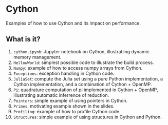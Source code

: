 # Cython
Examples of how to use Cython and its impact on performance.

## What is it?
1. `cython.ipynb`: Jupyter notebook on Cython, illustratiing dynamic
   memory management.
1. `HellowWorld`: simplest possible code to illustrate the build process.
1. `Numpy`: example of how to access numpy arrays from Cython.
1. `Exceptions`: exception handling in Cython code.
1. `JuliaSet`: compute the Julia set using a pure Python implementation,
    a Cython implementation, and a combination of Cython + OpenMP.
1. `Pi`: quadrature computation of pi implemented in Cython + OpenMP,
    illustrating automatic inferrence of reduction.
1. `Pointers`: simple example of using pointers in Cython.
1. `Primes`: motivating example shown in the slides.
1. `Profiling`: example of how to profile Cython code.
1. `Structures`: simple example of using structures in Cython and Python.
